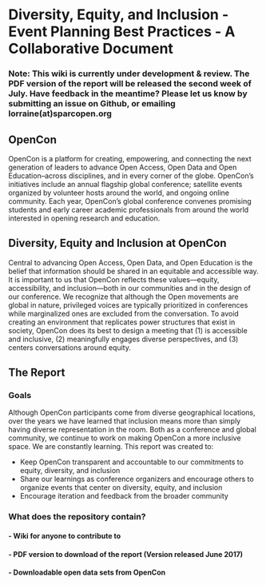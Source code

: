 # Diversity, Equity, and Inclusion - Event Planning Best Practices - A Collaborative Document 

### Note: This wiki is currently under development & review. The PDF version of the report will be released the second week of July. Have feedback in the meantime? Please let us know by submitting an issue on Github, or emailing lorraine(at)sparcopen.org


## OpenCon
OpenCon is a platform for creating, empowering, and connecting the next generation of leaders to advance Open Access, Open Data and Open Education–across disciplines, and in every corner of the globe. OpenCon’s initiatives include an annual flagship global conference; satellite events organized by volunteer hosts around the world, and ongoing online community.  Each year, OpenCon’s global conference  convenes promising students and early career academic professionals from around the world interested in opening research and education.

## Diversity, Equity and Inclusion at OpenCon 

Central to advancing Open Access, Open Data, and Open Education is the belief that information should be shared in an equitable and accessible way.  It is important to us that OpenCon reflects these values—equity, accessibility, and inclusion—both in our communities and in the design of our conference.  We recognize that although the Open movements are global in nature, privileged voices are typically prioritized in conferences while marginalized ones are excluded from the conversation. To avoid creating an environment that replicates power structures that exist in society, OpenCon does its best to design a meeting that (1) is accessible and inclusive, (2) meaningfully engages diverse perspectives, and (3) centers conversations around equity. 

## The Report

### Goals
Although OpenCon participants come from diverse geographical locations, over the years we have learned that inclusion means more than simply having diverse representation in the room. Both as a conference and global community, we continue to work on making OpenCon a more inclusive space. We are constantly learning. This report was created to: 
- Keep OpenCon transparent and accountable to our commitments to equity, diversity, and inclusion 
- Share our learnings as conference organizers and encourage others to organize events that center on diversity, equity, and inclusion
- Encourage iteration and feedback from the broader community 

### What does the repository contain?  

#### - Wiki for anyone to contribute to 

#### - PDF version to download of the report (Version released June 2017)

#### - Downloadable open data sets from OpenCon 

